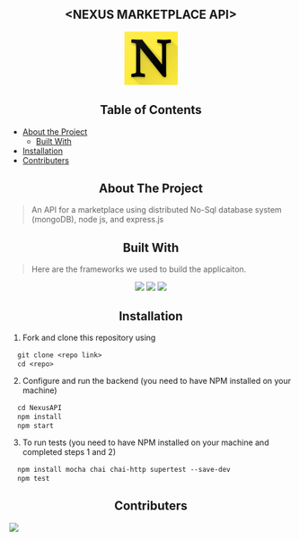 <h2 align="center">&lt;NEXUS MARKETPLACE API&gt;</h2>

<p align="center">
   <img src="logo.png" alt="Logo" height=95 width=95/>
</p>

<!-- TABLE OF CONTENTS -->
<h2 align="center">Table of Contents</h2>

- [About the Project](#about-the-project)
   - [Built With](#built-with)
- [Installation](#installation)
- [Contributers](#contributers)

<!-- ABOUT THE PROJECT -->

<h2 align="center">About The Project</h2>

> An API for a marketplace using distributed No-Sql database system (mongoDB), node js, and express.js


<!-- BUILT WITH -->  
<h2 align="center">Built With</h2>

> Here are the frameworks we used to build the applicaiton.

<p align="center">
   <img src="https://img.shields.io/badge/14.5.0%20-%23?color=green&style=flat&label=nodejs"/>
   <img src="https://img.shields.io/badge/4.16.1%20-%23?color=green&style=flat&label=express"/>
   <img src="https://img.shields.io/badge/4.4.1%20-%23?style=flat&label=mongoDB&color=green"/>
</p>  

<!-- INSTALLATION -->
<h2 align="center">Installation</h2>

1. Fork and clone this repository using  

```
  git clone <repo link>
  cd <repo>
```  

2. Configure and run the backend (you need to have NPM installed on your machine)

```
  cd NexusAPI
  npm install
  npm start
```  

3. To run tests (you need to have NPM installed on your machine and completed steps 1 and 2)

```
  npm install mocha chai chai-http supertest --save-dev
  npm test
```  

<!-- CONTRIBUTERS -->

<h2 align="center">Contributers</h2>

 <!--Contributers will be visible when the repo becomes public.-->

<a href="https://github.com/Abdelrhman-CaT/Nexus-Market-API/graphs/contributors">
    
  <img src="https://contributors-img.web.app/image?repo=Abdelrhman-CaT/Nexus-Market-API"/>
</a>
